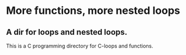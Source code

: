 # More functions, more nested loops

##  A dir for loops and nested loops.
This is a C programming directory for C-loops and functions. 

